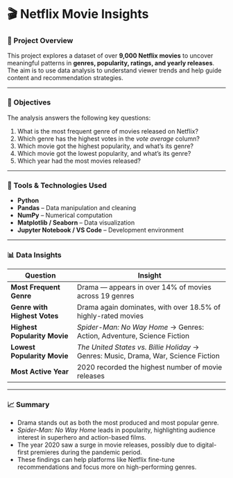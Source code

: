 # 🎬 Netflix Movie Insights

### 📁 Project Overview
This project explores a dataset of over **9,000 Netflix movies** to uncover meaningful patterns in **genres, popularity, ratings, and yearly releases**.  
The aim is to use data analysis to understand viewer trends and help guide content and recommendation strategies.

---

### 🧩 Objectives
The analysis answers the following key questions:

1. What is the most frequent genre of movies released on Netflix?  
2. Which genre has the highest votes in the *vote average* column?  
3. Which movie got the highest popularity, and what’s its genre?  
4. Which movie got the lowest popularity, and what’s its genre?  
5. Which year had the most movies released?

---

### 🧠 Tools & Technologies Used
- **Python**
- **Pandas** – Data manipulation and cleaning  
- **NumPy** – Numerical computation  
- **Matplotlib / Seaborn** – Data visualization  
- **Jupyter Notebook / VS Code** – Development environment

---

### 📊 Data Insights

| Question | Insight |
|-----------|----------|
| **Most Frequent Genre** | Drama — appears in over 14% of movies across 19 genres |
| **Genre with Highest Votes** | Drama again dominates, with over 18.5% of highly-rated movies |
| **Highest Popularity Movie** | *Spider-Man: No Way Home* → Genres: Action, Adventure, Science Fiction |
| **Lowest Popularity Movie** | *The United States vs. Billie Holiday* → Genres: Music, Drama, War, Science Fiction |
| **Most Active Year** | 2020 recorded the highest number of movie releases |

---

### 📈 Summary
- Drama stands out as both the most produced and most popular genre.  
- *Spider-Man: No Way Home* leads in popularity, highlighting audience interest in superhero and action-based films.  
- The year 2020 saw a surge in movie releases, possibly due to digital-first premieres during the pandemic period.  
- These findings can help platforms like Netflix fine-tune recommendations and focus more on high-performing genres.

